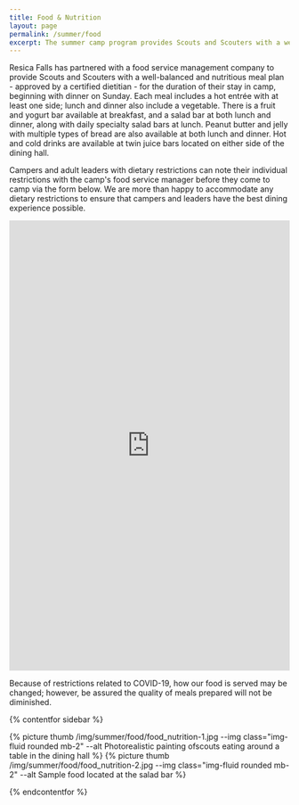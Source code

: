 ```yaml
---
title: Food & Nutrition
layout: page
permalink: /summer/food
excerpt: The summer camp program provides Scouts and Scouters with a well-balanced and nutritious meal plan for the duration of their stay in camp.
---
```


Resica Falls has partnered with a food service management company to provide Scouts and Scouters with a well-balanced and nutritious meal plan - approved by a certified dietitian - for the duration of their stay in camp, beginning with dinner on Sunday. Each meal includes a hot entr&eacute;e with at least one side; lunch and dinner also include a vegetable. There is a fruit and yogurt bar available at breakfast, and a salad bar at both lunch and dinner, along with daily specialty salad bars at lunch. Peanut butter and jelly with multiple types of bread are also available at both lunch and dinner. Hot and cold drinks are available at twin juice bars located on either side of the dining hall.

Campers and adult leaders with dietary restrictions can note their individual restrictions with the camp's food service manager before they come to camp via the form below. We are more than happy to accommodate any dietary restrictions to ensure that campers and leaders have the best dining experience possible.

<iframe src="https://docs.google.com/forms/d/e/1FAIpQLSc4FejywBzAqdQNBush5RoSF3j5Qfi5UbFw8alSw3PmSXuE3A/viewform?embedded=true" width="100%" height="808" frameborder="0" marginheight="0" marginwidth="0">Loading…</iframe>

Because of restrictions related to COVID-19, how our food is served may be changed; however, be assured the quality of meals prepared will not be diminished.

{% contentfor sidebar %}

{% picture thumb /img/summer/food/food_nutrition-1.jpg --img class="img-fluid rounded mb-2" --alt Photorealistic painting ofscouts eating around a table in the dining hall %}
{% picture thumb /img/summer/food/food_nutrition-2.jpg --img class="img-fluid rounded mb-2" --alt Sample food located at the salad bar %}

{% endcontentfor %}
